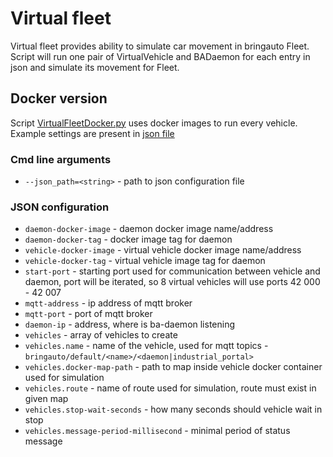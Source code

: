 # Virtual fleet

Virtual fleet provides ability to simulate car movement in bringauto Fleet. Script will run one
pair of VirtualVehicle and BADaemon for each entry in json and simulate its movement for Fleet.


## Docker version
Script [VirtualFleetDocker.py](VirtualFleetDocker.py) uses docker images to run every vehicle. Example settings are present in [json file](virtual_fleet_docker.json)

### Cmd line arguments
* `--json_path=<string>` - path to json configuration file

### JSON configuration
* `daemon-docker-image` - daemon docker image name/address
* `daemon-docker-tag` - docker image tag for daemon
* `vehicle-docker-image` - virtual vehicle docker image name/address
* `vehicle-docker-tag` - virtual vehicle image tag for daemon
* `start-port` - starting port used for communication between vehicle and daemon, port will be iterated, so 8 virtual vehicles will use ports 42 000 - 42 007
* `mqtt-address` - ip address of mqtt broker
* `mqtt-port` - port of mqtt broker
* `daemon-ip` - address, where is ba-daemon listening
* `vehicles` - array of vehicles to create
* `vehicles.name` - name of the vehicle, used for mqtt topics - `bringauto/default/<name>/<daemon|industrial_portal>`
* `vehicles.docker-map-path` - path to map inside vehicle docker container used for simulation
* `vehicles.route` - name of route used for simulation, route must exist in given map
* `vehicles.stop-wait-seconds` - how many seconds should vehicle wait in stop
* `vehicles.message-period-millisecond` - minimal period of status message
